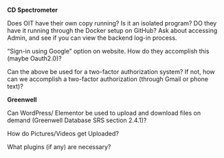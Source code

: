 **CD Spectrometer**

Does OIT have their own copy running? Is it an isolated program? DO they have it running through the Docker setup on GitHub? Ask about accessing Admin, and see if you can view the backend log-in process.

“Sign-in using Google” option on website. How do they accomplish this (maybe Oauth2.0)?

Can the above be used for a two-factor authorization system? If not, how can we accomplish a two-factor authorization (through Gmail or phone text)?

**Greenwell**

Can WordPress/ Elementor be used to upload and download files on demand (Greenwell Database SRS section 2.4.1)?

How do Pictures/Videos get Uploaded?

What plugins (if any) are necessary?

